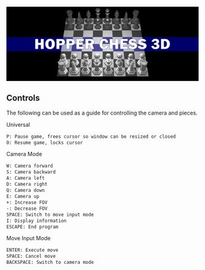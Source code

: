 ![](images/banner.png)

## Controls

The following can be used as a guide for controlling the camera and pieces.

Universal
```
P: Pause game, frees cursor so window can be resized or closed
O: Resume game, locks cursor
```
Camera Mode
```
W: Camera forward
S: Camera backward
A: Camera left
D: Camera right
Q: Camera down
E: Camera up
+: Increase FOV
-: Decrease FOV
SPACE: Switch to move input mode
I: Display information
ESCAPE: End program
```
Move Input Mode
```
ENTER: Execute move
SPACE: Cancel move
BACKSPACE: Switch to camera mode
```
